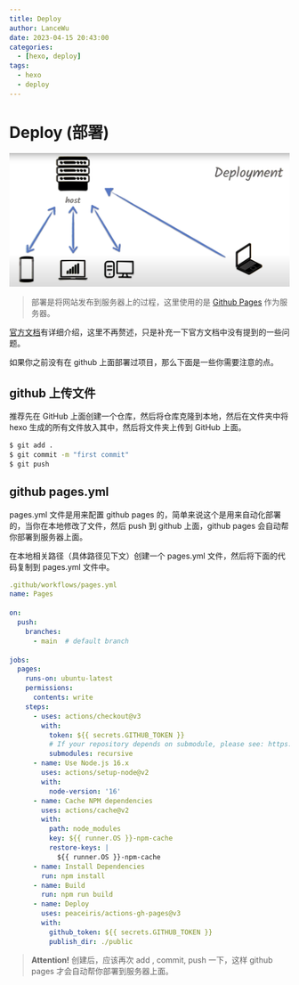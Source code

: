 ```yaml
---
title: Deploy
author: LanceWu
date: 2023-04-15 20:43:00
categories:
  - [hexo, deploy]
tags:
  - hexo
  - deploy
---
```


# Deploy (部署)

![imageDeploy](https://github.com/Nulllance/PicturePlace/blob/main/hexo/image.png?raw=true)

> 部署是将网站发布到服务器上的过程，这里使用的是 [Github Pages](https://pages.github.com/) 作为服务器。

[官方文档](https://hexo.io/docs/github-pages)有详细介绍，这里不再赘述，只是补充一下官方文档中没有提到的一些问题。

如果你之前没有在 github 上面部署过项目，那么下面是一些你需要注意的点。

## github 上传文件

推荐先在 GitHub 上面创建一个仓库，然后将仓库克隆到本地，然后在文件夹中将 hexo 生成的所有文件放入其中，然后将文件夹上传到 GitHub 上面。

```bash
$ git add .
$ git commit -m "first commit"
$ git push
```

## github pages.yml

pages.yml 文件是用来配置 github pages 的，简单来说这个是用来自动化部署的，当你在本地修改了文件，然后 push 到 github 上面，github pages 会自动帮你部署到服务器上面。

在本地相关路径（具体路径见下文）创建一个 pages.yml 文件，然后将下面的代码复制到 pages.yml 文件中。

```yaml
.github/workflows/pages.yml
name: Pages

on:
  push:
    branches:
      - main  # default branch

jobs:
  pages:
    runs-on: ubuntu-latest
    permissions:
      contents: write
    steps:
      - uses: actions/checkout@v3
        with:
          token: ${{ secrets.GITHUB_TOKEN }}
          # If your repository depends on submodule, please see: https://github.com/actions/checkout
          submodules: recursive
      - name: Use Node.js 16.x
        uses: actions/setup-node@v2
        with:
          node-version: '16'
      - name: Cache NPM dependencies
        uses: actions/cache@v2
        with:
          path: node_modules
          key: ${{ runner.OS }}-npm-cache
          restore-keys: |
            ${{ runner.OS }}-npm-cache
      - name: Install Dependencies
        run: npm install
      - name: Build
        run: npm run build
      - name: Deploy
        uses: peaceiris/actions-gh-pages@v3
        with:
          github_token: ${{ secrets.GITHUB_TOKEN }}
          publish_dir: ./public
```

> **Attention!** 创建后，应该再次 add , commit, push 一下，这样 github pages 才会自动帮你部署到服务器上面。
